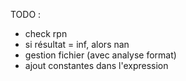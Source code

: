 TODO :

 - check rpn
 - si résultat = inf, alors nan
 - gestion fichier (avec analyse format)
 - ajout constantes dans l'expression


